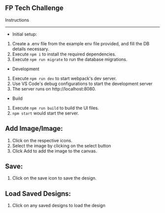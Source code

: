FP Tech Challenge
------------------

Instructions
____________

- Initial setup:
1. Create a .env file from the example env file provided, and fill the DB details necessary.
2. Execute `npm i` to install the required dependencies.
3. Execute `npm run migrate` to run the database migrations.

- Development
1. Execute `npm run dev` to start webpack's dev server.
2. Use VS Code's debug configurations to start the development server
3. The server runs on http://localhost:8080.

- Build
1. Execute `npm run build` to build the UI files.
2. `npm start` would start the server.

Add Image/Image:
----------
1. Click on the respective icons. 
2. Select the image by clicking on the select button
3. Click Add to add the image to the canvas.

Save:
-----
1. Click on the save icon to save the design.

Load Saved Designs:
------------------
1. Click on any saved designs to load the design


